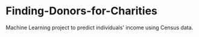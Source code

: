# Finding-Donors-for-Charities
 Machine Learning project to predict individuals' income using Census data.
